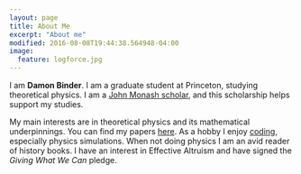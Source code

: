 ```yaml
---
layout: page
title: About Me
excerpt: "About me"
modified: 2016-08-08T19:44:38.564948-04:00
image:
  feature: logforce.jpg
---
```


I am **Damon Binder**. I am a graduate student at Princeton, studying theoretical physics. I am a [John Monash scholar](https://johnmonash.com/), and this scholarship helps support my studies.

My main interests are in theoretical physics and its mathematical underpinnings. You can find my papers [here](https://damonbinder.github.io/research/). As a hobby I enjoy [coding](https://damonbinder.github.io/projects/), especially physics simulations. When not doing physics I am an avid reader of history books. I have an interest in Effective Altruism and have signed the *Giving What We Can* pledge.



